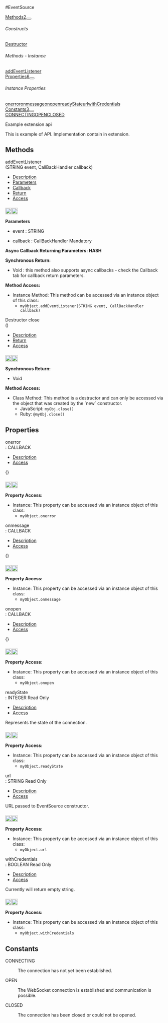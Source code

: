 #EventSource
<div class="btn-group"><a href="#Methods" class="btn btn-outline-secondary">Methods<span class="badge badge-secondary ml-3">2</span></a><button type="button" class="btn btn-outline-secondary dropdown-toggle dropdown-toggle-split" id="dropdownMenuReference" data-toggle="dropdown" aria-haspopup="true" aria-expanded="false" data-reference="parent"></button><div class="dropdown-menu" style="max-height: 500px;overflow: auto;"><h6 class="dropdown-header">Constructs</h6>
<a href="#mclose" data-target="cMethodclose" class="dropdown-item">Destructor</a><h6 class="dropdown-header">Methods - Instance</h6>
<a href="#maddEventListener" data-target="cMethodaddEventListener" class="dropdown-item">addEventListener</a></div></div><div class="btn-group"><a href="#Properties" class="btn btn-outline-secondary">Properties<span class="badge badge-secondary ml-3">6</span></a><button type="button" class="btn btn-outline-secondary dropdown-toggle dropdown-toggle-split" id="dropdownMenuReference" data-toggle="dropdown" aria-haspopup="true" aria-expanded="false" data-reference="parent"></button><div class="dropdown-menu" style="max-height: 500px;overflow: auto;"><h6 class="dropdown-header">Instance Properties</h6>
<a href="#ponerror" data-target="cPropertyonerror" class="dropdown-item">onerror</a><a href="#ponmessage" data-target="cPropertyonmessage" class="dropdown-item">onmessage</a><a href="#ponopen" data-target="cPropertyonopen" class="dropdown-item">onopen</a><a href="#preadyState" data-target="cPropertyreadyState" class="dropdown-item">readyState</a><a href="#purl" data-target="cPropertyurl" class="dropdown-item">url</a><a href="#pwithCredentials" data-target="cPropertywithCredentials" class="dropdown-item">withCredentials</a></div></div><div class="btn-group"><a href="#Constants" class="btn btn-outline-secondary">Constants<span class="badge badge-secondary ml-3">3</span></a><button type="button" class="btn btn-outline-secondary dropdown-toggle dropdown-toggle-split" id="dropdownMenuReference" data-toggle="dropdown" aria-haspopup="true" aria-expanded="false" data-reference="parent"></button><div class="dropdown-menu" style="max-height: 500px;overflow: auto;"><a href="#c0" data-target="rConstant0" class="dropdown-item">CONNECTING</a><a href="#c1" data-target="rConstant1" class="dropdown-item">OPEN</a><a href="#c2" data-target="rConstant2" class="dropdown-item">CLOSED</a></div></div><div id="apibody" class="mt-3">
<p>Example extension api</p>
<p>This is example of API. Implementation contain in extension.</p>


<a name='Methods'></a>
<h2>Methods</h2>

<div class="accordion" id="accordion"><a name ='maddEventListener'/><div class=' method  js ruby' id='maddEventListener'><div class="signature d-flex"><div class="name">addEventListener</div><div class='parameters'>(<span class="text-info">STRING</span> event, <span class='text-info'>CallBackHandler</span> callback)</div></div><ul class="nav nav-tabs"><li class='nav-item'><a class="nav-link active" href="#maddEventListener1" data-toggle="tab">Description</a></li><li  class='nav-item'><a class="nav-link" href="#maddEventListener2" data-toggle="tab">Parameters</a></li><li  class='nav-item'><a class="nav-link" href="#maddEventListener3" data-toggle="tab">Callback</a></li><li  class='nav-item'><a class="nav-link" href="#maddEventListener4" data-toggle="tab">Return</a></li><li  class='nav-item'><a class="nav-link" href="#maddEventListener6" data-toggle="tab">Access</a></li></ul><div class='tab-content border border-top-0 mb-3 p-3' id='tc-addEventListener'><div class="tab-pane fade active show" id="maddEventListener1"><p><div><p><img src="/img/js.png" style="width: 20px;padding-top: 8px" rel="tooltip" title="JavaScript"><img src="/img/ruby.png" style="width: 20px;padding-top: 8px" rel="tooltip" title="Ruby"></p></div></p></div><div class="tab-pane fade" id="maddEventListener2"><div><p><strong>Parameters</strong></p><ul><li>event : <span class='text-info'>STRING</span><p> </p></li><li>callback : <span class='text-info'>CallBackHandler</span> <span class='badge badge-warning'>Mandatory</span> </li></ul></div></div><div class="tab-pane fade" id="maddEventListener3"><div><p><strong>Async Callback Returning Parameters: <span class='text-info'>HASH</span></strong></p><ul></ul></div></div><div class="tab-pane fade" id="maddEventListener4"><div><p><strong>Synchronous Return:</strong></p><ul><li>Void : this method also supports async callbacks - check the Callback tab for callback return parameters.</li></ul></div></div><div class="tab-pane fade" id="maddEventListener6"><div><p><strong>Method Access:</strong></p><ul><li><i class="icon-file"></i>Instance Method: This method can be accessed via an instance object of this class: <ul><li><code>myObject.addEventListener(<span class="text-info">STRING</span> event, <span class='text-info'>CallBackHandler</span> callback)</code></li></ul></li></ul></div></div></div>  </div><a name ='mclose'/><div class=' method  js ruby' id='mclose'><div class="signature d-flex"><div class="name"><span class="badge badge-dark"> Destructor</span> close</div><div class='parameters'>()</div></div><ul class="nav nav-tabs"><li class='nav-item'><a class="nav-link active" href="#mclose1" data-toggle="tab">Description</a></li><li  class='nav-item'><a class="nav-link" href="#mclose4" data-toggle="tab">Return</a></li><li  class='nav-item'><a class="nav-link" href="#mclose6" data-toggle="tab">Access</a></li></ul><div class='tab-content border border-top-0 mb-3 p-3' id='tc-close'><div class="tab-pane fade active show" id="mclose1"><p><div><p><img src="/img/js.png" style="width: 20px;padding-top: 8px" rel="tooltip" title="JavaScript"><img src="/img/ruby.png" style="width: 20px;padding-top: 8px" rel="tooltip" title="Ruby"></p></div></p></div><div class="tab-pane fade" id="mclose2"></div><div class="tab-pane fade" id="mclose3"></div><div class="tab-pane fade" id="mclose4"><div><p><strong>Synchronous Return:</strong></p><ul><li>Void</li></ul></div></div><div class="tab-pane fade" id="mclose6"><div><p><strong>Method Access:</strong></p><ul><li>Class Method: This method is a destructor and can only be accessed via the object that was created by the `new` constructor. <ul><li>JavaScript: <code>myObj.close()</code> </li><li>Ruby: <code>@myObj.close()</code></li></ul></li></ul></div></div></div>  </div></div>
<a name='Properties'></a>
<h2>Properties</h2>

<a name='ponerror'></a><div class=' method  js ruby' id='ponerror'><div class="signature d-flex"><div class="name">onerror</div><div class='return-values'> : <span class='text-info'>CALLBACK</span>  </div></div><ul class="nav nav-tabs"><li class='nav-item'><a class="nav-link active" href="#ponerror1" data-toggle="tab">Description</a></li><li class='nav-item'><a class="nav-link" href="#ponerror6" data-toggle="tab">Access</a></li></ul><div class='tab-content border border-top-0 p-3 mb-3' id='tc-onerror'><div class="tab-pane fade active show" id="ponerror1">{}<p><div><p><img src="/img/js.png" style="width: 20px;padding-top: 8px" rel="tooltip" title="JavaScript"><img src="/img/ruby.png" style="width: 20px;padding-top: 8px" rel="tooltip" title="Ruby"> </p></div></p></div><div class="tab-pane fade" id="ponerror2"></div><div class="tab-pane fade" id="ponerror5"></div><div class="tab-pane fade" id="ponerror6"><div><p><strong>Property Access:</strong></p><ul><li><i class="icon-file"></i>Instance: This property can be accessed via an instance object of this class: <ul><li><code>myObject.onerror</code></li></ul></li></ul></div></div></div>  </div><a name='ponmessage'></a><div class=' method  js ruby' id='ponmessage'><div class="signature d-flex"><div class="name">onmessage</div><div class='return-values'> : <span class='text-info'>CALLBACK</span>  </div></div><ul class="nav nav-tabs"><li class='nav-item'><a class="nav-link active" href="#ponmessage1" data-toggle="tab">Description</a></li><li class='nav-item'><a class="nav-link" href="#ponmessage6" data-toggle="tab">Access</a></li></ul><div class='tab-content border border-top-0 p-3 mb-3' id='tc-onmessage'><div class="tab-pane fade active show" id="ponmessage1">{}<p><div><p><img src="/img/js.png" style="width: 20px;padding-top: 8px" rel="tooltip" title="JavaScript"><img src="/img/ruby.png" style="width: 20px;padding-top: 8px" rel="tooltip" title="Ruby"> </p></div></p></div><div class="tab-pane fade" id="ponmessage2"></div><div class="tab-pane fade" id="ponmessage5"></div><div class="tab-pane fade" id="ponmessage6"><div><p><strong>Property Access:</strong></p><ul><li><i class="icon-file"></i>Instance: This property can be accessed via an instance object of this class: <ul><li><code>myObject.onmessage</code></li></ul></li></ul></div></div></div>  </div><a name='ponopen'></a><div class=' method  js ruby' id='ponopen'><div class="signature d-flex"><div class="name">onopen</div><div class='return-values'> : <span class='text-info'>CALLBACK</span>  </div></div><ul class="nav nav-tabs"><li class='nav-item'><a class="nav-link active" href="#ponopen1" data-toggle="tab">Description</a></li><li class='nav-item'><a class="nav-link" href="#ponopen6" data-toggle="tab">Access</a></li></ul><div class='tab-content border border-top-0 p-3 mb-3' id='tc-onopen'><div class="tab-pane fade active show" id="ponopen1">{}<p><div><p><img src="/img/js.png" style="width: 20px;padding-top: 8px" rel="tooltip" title="JavaScript"><img src="/img/ruby.png" style="width: 20px;padding-top: 8px" rel="tooltip" title="Ruby"> </p></div></p></div><div class="tab-pane fade" id="ponopen2"></div><div class="tab-pane fade" id="ponopen5"></div><div class="tab-pane fade" id="ponopen6"><div><p><strong>Property Access:</strong></p><ul><li><i class="icon-file"></i>Instance: This property can be accessed via an instance object of this class: <ul><li><code>myObject.onopen</code></li></ul></li></ul></div></div></div>  </div><a name='preadyState'></a><div class=' method  js ruby' id='preadyState'><div class="signature d-flex"><div class="name">readyState</div><div class='return-values'> : <span class='text-info'>INTEGER</span> <span class='badge badge-dark'>Read Only</span> </div></div><ul class="nav nav-tabs"><li class='nav-item'><a class="nav-link active" href="#preadyState1" data-toggle="tab">Description</a></li><li class='nav-item'><a class="nav-link" href="#preadyState6" data-toggle="tab">Access</a></li></ul><div class='tab-content border border-top-0 p-3 mb-3' id='tc-readyState'><div class="tab-pane fade active show" id="preadyState1"><p>Represents the state of the connection.</p>
<p><div><p><img src="/img/js.png" style="width: 20px;padding-top: 8px" rel="tooltip" title="JavaScript"><img src="/img/ruby.png" style="width: 20px;padding-top: 8px" rel="tooltip" title="Ruby"> </p></div></p></div><div class="tab-pane fade" id="preadyState2"></div><div class="tab-pane fade" id="preadyState5"></div><div class="tab-pane fade" id="preadyState6"><div><p><strong>Property Access:</strong></p><ul><li><i class="icon-file"></i>Instance: This property can be accessed via an instance object of this class: <ul><li><code>myObject.readyState</code></li></ul></li></ul></div></div></div>  </div><a name='purl'></a><div class=' method  js ruby' id='purl'><div class="signature d-flex"><div class="name">url</div><div class='return-values'> : <span class='text-info'>STRING</span> <span class='badge badge-dark'>Read Only</span> </div></div><ul class="nav nav-tabs"><li class='nav-item'><a class="nav-link active" href="#purl1" data-toggle="tab">Description</a></li><li class='nav-item'><a class="nav-link" href="#purl6" data-toggle="tab">Access</a></li></ul><div class='tab-content border border-top-0 p-3 mb-3' id='tc-url'><div class="tab-pane fade active show" id="purl1"><p>URL passed to EventSource constructor.</p>
<p><div><p><img src="/img/js.png" style="width: 20px;padding-top: 8px" rel="tooltip" title="JavaScript"><img src="/img/ruby.png" style="width: 20px;padding-top: 8px" rel="tooltip" title="Ruby"> </p></div></p></div><div class="tab-pane fade" id="purl2"></div><div class="tab-pane fade" id="purl5"></div><div class="tab-pane fade" id="purl6"><div><p><strong>Property Access:</strong></p><ul><li><i class="icon-file"></i>Instance: This property can be accessed via an instance object of this class: <ul><li><code>myObject.url</code></li></ul></li></ul></div></div></div>  </div><a name='pwithCredentials'></a><div class=' method  js ruby' id='pwithCredentials'><div class="signature d-flex"><div class="name">withCredentials</div><div class='return-values'> : <span class='text-info'>BOOLEAN</span> <span class='badge badge-dark'>Read Only</span> </div></div><ul class="nav nav-tabs"><li class='nav-item'><a class="nav-link active" href="#pwithCredentials1" data-toggle="tab">Description</a></li><li class='nav-item'><a class="nav-link" href="#pwithCredentials6" data-toggle="tab">Access</a></li></ul><div class='tab-content border border-top-0 p-3 mb-3' id='tc-withCredentials'><div class="tab-pane fade active show" id="pwithCredentials1"><p>Currently will return empty string.</p>
<p><div><p><img src="/img/js.png" style="width: 20px;padding-top: 8px" rel="tooltip" title="JavaScript"><img src="/img/ruby.png" style="width: 20px;padding-top: 8px" rel="tooltip" title="Ruby"> </p></div></p></div><div class="tab-pane fade" id="pwithCredentials2"></div><div class="tab-pane fade" id="pwithCredentials5"></div><div class="tab-pane fade" id="pwithCredentials6"><div><p><strong>Property Access:</strong></p><ul><li><i class="icon-file"></i>Instance: This property can be accessed via an instance object of this class: <ul><li><code>myObject.withCredentials</code></li></ul></li></ul></div></div></div>  </div>
<a name='Constants'></a>
<h2>Constants</h2>

<div><dl  ><a name='c0'></a><dt>CONNECTING</dt><dd><p>The connection has not yet been established.</p>
</dd><a name='c1'></a><dt>OPEN</dt><dd><p>The WebSocket connection is established and communication is possible.</p>
</dd><a name='c2'></a><dt>CLOSED</dt><dd><p>The connection has been closed or could not be opened.</p>
</dd></dl></div></div>